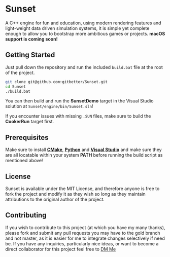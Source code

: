# Sunset
A C++ engine for fun and education, using modern rendering features and light-weight data driven simulation systems, it is simple yet complete enough to allow you to bootstrap more ambitious games or projects. **macOS support is coming soon!**

## Getting Started
Just pull down the repository and run the included `build.bat` file at the root of the project.
```bash
git clone git@github.com:gitbetter/Sunset.git
cd Sunset
./build.bat
```
You can then build and run the **SunsetDemo** target in the Visual Studio solution at `Sunset/engine/bin/Sunset.sln`!

If you encounter issues with missing `.SUN` files, make sure to build the **CookerRun** target first.

## Prerequisites
Make sure to install **[CMake](https://cmake.org/download/)**, **[Python](https://www.python.org/downloads/)** and **[Visual Studio](https://visualstudio.microsoft.com/downloads/)** and make sure they are all locatable within your system **PATH** before running the build script as mentioned above!

## License
Sunset is available under the MIT License, and therefore anyone is free to fork the project and modify it as they wish so long as they maintain attributions to the original author of the project.

## Contributing
If you wish to contribute to this project (at which you have my many thanks), please fork and submit any pull requests you may have to the gold branch and not master, as it is easier for me to integrate changes selectively if need be. If you have any inquiries, particularly nice ideas, or want to become a direct collaborator for this project feel free to [DM Me](https://twitter.com/pervasivesense)